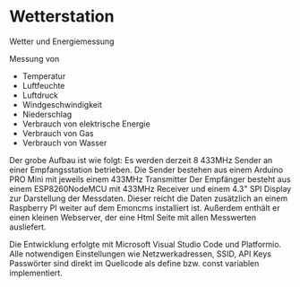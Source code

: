 # Wetterstation
Wetter und Energiemessung

Messung von
- Temperatur
- Luftfeuchte
- Luftdruck
- Windgeschwindigkeit
- Niederschlag
- Verbrauch von elektrische Energie
- Verbrauch von Gas
- Verbrauch von Wasser

Der grobe Aufbau ist wie folgt:
Es werden derzeit 8 433MHz Sender an einer Empfangsstation betrieben.
Die Sender bestehen aus einem Arduino PRO Mini mit jeweils einem 433MHz Transmitter
Der Empfänger besteht aus einem ESP8260NodeMCU mit 433MHz Receiver und einem 4.3" SPI Display zur Darstellung der Messdaten.
Dieser reicht die Daten zusätzlich an einem Raspberry PI weiter auf dem Emoncms installiert ist.
Außerdem enthält er einen kleinen Webserver, der eine Html Seite mit allen Messwerten ausliefert.

Die Entwicklung erfolgte mit Microsoft Visual Studio Code und Platformio.
Alle notwendigen Einstellungen wie Netzwerkadressen, SSID, API Keys Passwörter sind direkt im Quellcode
als define bzw. const variablen implementiert.


